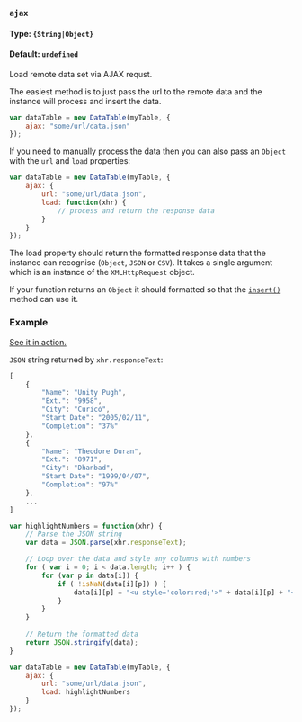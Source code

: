 ### `ajax`
#### Type: `{String|Object}`
#### Default: `undefined`

Load remote data set via AJAX requst.

The easiest method is to just pass the url to the remote data and the instance will process and insert the data.

```javascript
var dataTable = new DataTable(myTable, {
    ajax: "some/url/data.json"
});
```

If you need to manually process the data then you can also pass an `Object` with the `url` and `load` properties:

```javascript
var dataTable = new DataTable(myTable, {
    ajax: {
        url: "some/url/data.json",
        load: function(xhr) {
            // process and return the response data
        }
    }
});
```

The load property should return the formatted response data that the instance can recognise (`Object`, `JSON` or `CSV`). It takes a single argument which is an instance of the `XMLHttpRequest` object.

If your function returns an `Object` it should formatted so that the [`insert()`](https://github.com/Mobius1/Vanilla-DataTables/wiki/API#insertdata-object) method can use it.

### Example

[See it in action.](https://codepen.io/Mobius1/pen/WEOxxq/?editors=0010)

`JSON` string returned by `xhr.responseText`:
```javascript
[
    {
        "Name": "Unity Pugh",
        "Ext.": "9958",
        "City": "Curicó",
        "Start Date": "2005/02/11",
        "Completion": "37%"
    },
    {
        "Name": "Theodore Duran",
        "Ext.": "8971",
        "City": "Dhanbad",
        "Start Date": "1999/04/07",
        "Completion": "97%"
    },
    ...
]
```

```javascript
var highlightNumbers = function(xhr) {
    // Parse the JSON string
    var data = JSON.parse(xhr.responseText);

    // Loop over the data and style any columns with numbers
    for ( var i = 0; i < data.length; i++ ) {
        for (var p in data[i]) {
            if ( !isNaN(data[i][p]) ) {
                data[i][p] = "<u style='color:red;'>" + data[i][p] + "</u>"
            }
        } 
    }		
		
    // Return the formatted data	
    return JSON.stringify(data);
}

var dataTable = new DataTable(myTable, {
    ajax: {
        url: "some/url/data.json",
        load: highlightNumbers
    }
});
```